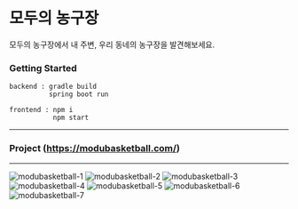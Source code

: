 # 모두의 농구장

모두의 농구장에서 내 주변, 우리 동네의 농구장을 발견해보세요.

### Getting Started

```
backend : gradle build
          spring boot run
        
frontend : npm i
           npm start
```

---

### Project (https://modubasketball.com/)

---

![modubasketball-1](https://github.com/NeewLife/modubasketball/assets/107593357/af370471-9138-4f20-844d-43ada13e7c84)
![modubasketball-2](https://github.com/NeewLife/modubasketball/assets/107593357/15017cd4-4f22-4c8e-b5d4-5a236ea5de9b)
![modubasketball-3](https://github.com/NeewLife/modubasketball/assets/107593357/41e983f9-2bc6-4ffa-b4a9-27fe12a64186)
![modubasketball-4](https://github.com/NeewLife/modubasketball/assets/107593357/83090886-fd18-4bab-9f51-b0642e34b595)
![modubasketball-5](https://github.com/NeewLife/modubasketball/assets/107593357/335b82a0-3e92-4e9a-82a4-451a3d8d2aea)
![modubasketball-6](https://github.com/NeewLife/modubasketball/assets/107593357/69621e6f-6fea-431e-9f37-9166ce58cd84)
![modubasketball-7](https://github.com/NeewLife/modubasketball/assets/107593357/2b3791cd-a525-42b5-abd8-af677942984a)

